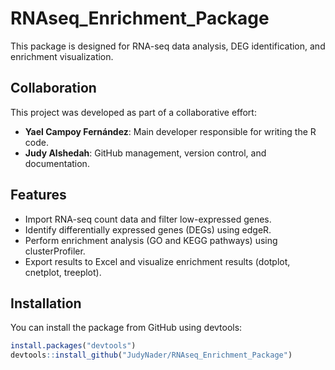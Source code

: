 # RNAseq_Enrichment_Package

This package is designed for RNA-seq data analysis, DEG identification, and enrichment visualization.

## Collaboration
This project was developed as part of a collaborative effort:
- **Yael Campoy Fernández**: Main developer responsible for writing the R code.
- **Judy Alshedah**: GitHub management, version control, and documentation.

## Features
- Import RNA-seq count data and filter low-expressed genes.
- Identify differentially expressed genes (DEGs) using edgeR.
- Perform enrichment analysis (GO and KEGG pathways) using clusterProfiler.
- Export results to Excel and visualize enrichment results (dotplot, cnetplot, treeplot).
## Installation
You can install the package from GitHub using devtools:
```r
install.packages("devtools")
devtools::install_github("JudyNader/RNAseq_Enrichment_Package")

